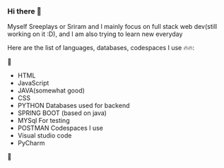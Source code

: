 ### Hi there 👋
Myself Sreeplays or Sriram and I mainly focus on full stack web dev(still working on it :D), and I am also trying to learn new everyday

Here are the list of languages, databases, codespaces I use 🔥🔥:

🕺
- HTML
- JavaScript
- JAVA(somewhat good)
- CSS
- PYTHON
Databases used for backend 
- SPRING BOOT (based on java)
- MYSql
For testing
- POSTMAN
Codespaces I use 
- Visual studio code
- PyCharm

🕺
